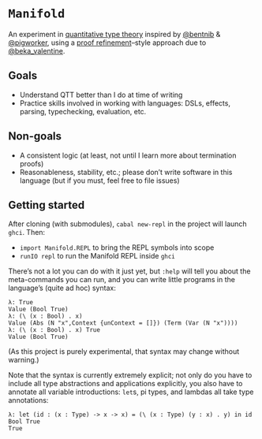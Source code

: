# `Manifold`

An experiment in [quantitative type theory][] inspired by [@bentnib][] & [@pigworker][], using a [proof refinement][]–style approach due to [@beka_valentine][].

[@beka_valentine]: https://twitter.com/beka_valentine
[@bentnib]: https://twitter.com/bentnib
[@pigworker]: https://twitter.com/pigworker
[proof refinement]: http://languagengine.co/blog/bidirectional-proof-refinement/
[quantitative type theory]: https://bentnib.org/quantitative-type-theory.html


## Goals

- Understand QTT better than I do at time of writing
- Practice skills involved in working with languages: DSLs, effects, parsing, typechecking, evaluation, etc.


## Non-goals

- A consistent logic (at least, not until I learn more about termination proofs)
- Reasonableness, stability, etc.; please don’t write software in this language (but if you must, feel free to file issues)


## Getting started

After cloning (with submodules), `cabal new-repl` in the project will launch `ghci`. Then:

- `import Manifold.REPL` to bring the REPL symbols into scope
- `runIO repl` to run the Manifold REPL inside `ghci`

There’s not a lot you can do with it just yet, but `:help` will tell you about the meta-commands you can run, and you can write little programs in the language’s (quite ad hoc) syntax:

```
λ: True
Value (Bool True)
λ: (\ (x : Bool) . x)
Value (Abs (N "x",Context {unContext = []}) (Term (Var (N "x"))))
λ: (\ (x : Bool) . x) True
Value (Bool True)
```

(As this project is purely experimental, that syntax may change without warning.)

Note that the syntax is currently extremely explicit; not only do you have to include all type abstractions and applications explicitly, you also have to annotate all variable introductions: `let`s, pi types, and lambdas all take type annotations:

```
λ: let (id : (x : Type) -> x -> x) = (\ (x : Type) (y : x) . y) in id Bool True
True
```
